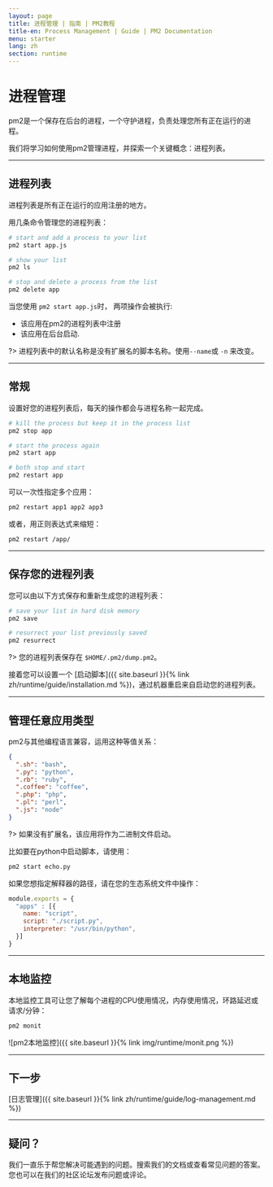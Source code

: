 ```yaml
---
layout: page
title: 进程管理 | 指南 | PM2教程
title-en: Process Management | Guide | PM2 Documentation
menu: starter
lang: zh
section: runtime
---
```


# 进程管理

pm2是一个保存在后台的进程，一个守护进程，负责处理您所有正在运行的进程。

我们将学习如何使用pm2管理进程，并探索一个关键概念：进程列表。

---

## 进程列表

进程列表是所有正在运行的应用注册的地方。

用几条命令管理您的进程列表：

```bash
# start and add a process to your list
pm2 start app.js

# show your list
pm2 ls

# stop and delete a process from the list
pm2 delete app
```

当您使用 `pm2 start app.js`时， 两项操作会被执行:
- 该应用在pm2的进程列表中注册
- 该应用在后台启动.

?> 进程列表中的默认名称是没有扩展名的脚本名称。使用`--name`或 `-n` 来改变。

---

## 常规

设置好您的进程列表后，每天的操作都会与进程名称一起完成。

```bash
# kill the process but keep it in the process list
pm2 stop app

# start the process again
pm2 start app

# both stop and start
pm2 restart app
```

可以一次性指定多个应用：
```bash
pm2 restart app1 app2 app3
```

或者，用正则表达式来缩短：
```bash
pm2 restart /app/
```

---

## 保存您的进程列表

您可以由以下方式保存和重新生成您的进程列表：

```bash
# save your list in hard disk memory
pm2 save

# resurrect your list previously saved
pm2 resurrect
```

?> 您的进程列表保存在 `$HOME/.pm2/dump.pm2`。

接着您可以设置一个 [启动脚本]({{ site.baseurl }}{% link zh/runtime/guide/installation.md %})，通过机器重启来自启动您的进程列表。

---

## 管理任意应用类型

pm2与其他编程语言兼容，运用这种等值关系：

```json
{
  ".sh": "bash",
  ".py": "python",
  ".rb": "ruby",
  ".coffee": "coffee",
  ".php": "php",
  ".pl": "perl",
  ".js": "node"
}
```

?> 如果没有扩展名，该应用将作为二进制文件启动。

比如要在python中启动脚本，请使用：

```bash
pm2 start echo.py
```

如果您想指定解释器的路径，请在您的生态系统文件中操作：

```javascript
module.exports = {
  "apps" : [{
    name: "script",
    script: "./script.py",
    interpreter: "/usr/bin/python",
  }]
}
```

---

## 本地监控

本地监控工具可让您了解每个进程的CPU使用情况，内存使用情况，环路延迟或请求/分钟：

```bash
pm2 monit
```

![pm2本地监控]({{ site.baseurl }}{% link img/runtime/monit.png %})

---

## 下一步

[日志管理]({{ site.baseurl }}{% link zh/runtime/guide/log-management.md %})

---

## 疑问？

我们一直乐于帮您解决可能遇到的问题。搜索我们的文档或查看常见问题的答案。您也可以在我们的社区论坛发布问题或评论。